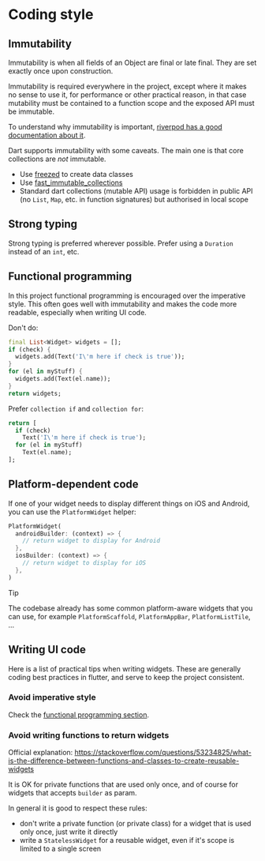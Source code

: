 # Coding style

## Immutability

Immutability is when all fields of an Object are final or late final. They are set exactly once upon construction.

Immutability is required everywhere in the project, except where it makes no sense to use it, for performance or other practical reason, in that case mutability must be contained to a function scope and the exposed API must be immutable.

To understand why immutability is important, [riverpod has a good documentation about it](https://docs-v2.riverpod.dev/docs/concepts/why_immutability).

Dart supports immutability with some caveats. The main one is that core collections are *not* immutable.

- Use [freezed](https://pub.dev/packages/freezed) to create data classes
- Use [fast_immutable_collections](https://pub.dev/packages/fast_immutable_collections/install)
- Standard dart collections (mutable API) usage is forbidden in public API (no `List`, `Map`, etc. in function signatures) but authorised in local scope

## Strong typing

Strong typing is preferred wherever possible. Prefer using a `Duration` instead of an `int`, etc.

## Functional programming

In this project functional programming is encouraged over the imperative style. This often goes well with immutability and makes the code more readable, especially when writing UI code.

Don't do:
```dart
final List<Widget> widgets = [];
if (check) {
  widgets.add(Text('I\'m here if check is true'));
}
for (el in myStuff) {
  widgets.add(Text(el.name));
}
return widgets;
```

Prefer `collection if` and `collection for`:
```dart
return [
  if (check)
    Text('I\'m here if check is true');
  for (el in myStuff)
    Text(el.name);
];
```

## Platform-dependent code

If one of your widget needs to display different things on iOS and Android, you can use the `PlatformWidget` helper:

```dart
PlatformWidget(
  androidBuilder: (context) => {
    // return widget to display for Android
  },
  iosBuilder: (context) => {
    // return widget to display for iOS
  },
)
```

> [!TIP]
> The codebase already has some common platform-aware widgets that you can use, for example `PlatformScaffold`,
> `PlatformAppBar`, `PlatformListTile`, ...

## Writing UI code

Here is a list of practical tips when writing widgets. These are generally coding best practices in flutter, and serve to keep the project consistent.

### Avoid imperative style

Check the [functional programming section](#functional-programming).

### Avoid writing functions to return widgets

Official explanation: https://stackoverflow.com/questions/53234825/what-is-the-difference-between-functions-and-classes-to-create-reusable-widgets

It is OK for private functions that are used only once, and of course for widgets that accepts `builder` as param.

In general it is good to respect these rules:

- don't write a private function (or private class) for a widget that is used only once, just write it directly
- write a `StatelessWidget` for a reusable widget, even if it's scope is limited to a single screen
